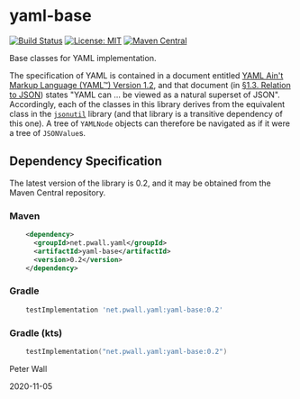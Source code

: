 # yaml-base

[![Build Status](https://travis-ci.org/pwall567/yaml-base.svg?branch=main)](https://travis-ci.org/pwall567/yaml-base)
[![License: MIT](https://img.shields.io/badge/License-MIT-yellow.svg)](https://opensource.org/licenses/MIT)
[![Maven Central](https://img.shields.io/maven-central/v/net.pwall.yaml/yaml-base?label=Maven%20Central)](https://search.maven.org/search?q=g:%22net.pwall.yaml%22%20AND%20a:%22yaml-base%22)

Base classes for YAML implementation.

The specification of YAML is contained in a document entitled
[YAML Ain't Markup Language (YAML&trade;) Version 1.2](https://yaml.org/spec/1.2/spec.html), and that document (in
[&sect;1.3. Relation to JSON](https://yaml.org/spec/1.2/spec.html#id2759572)) states "YAML can &hellip; be viewed as a
natural superset of JSON".
Accordingly, each of the classes in this library derives from the equivalent class in the
[`jsonutil`](https://github.com/pwall567/jsonutil) library (and that library is a transitive dependency of this one).
A tree of `YAMLNode` objects can therefore be navigated as if it were a tree of `JSONValue`s.

## Dependency Specification

The latest version of the library is 0.2, and it may be obtained from the Maven Central repository.

### Maven
```xml
    <dependency>
      <groupId>net.pwall.yaml</groupId>
      <artifactId>yaml-base</artifactId>
      <version>0.2</version>
    </dependency>
```
### Gradle
```groovy
    testImplementation 'net.pwall.yaml:yaml-base:0.2'
```
### Gradle (kts)
```kotlin
    testImplementation("net.pwall.yaml:yaml-base:0.2")
```

Peter Wall

2020-11-05
